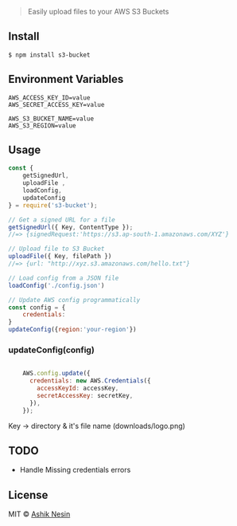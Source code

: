 > Easily upload files to your AWS S3 Buckets


## Install

```
$ npm install s3-bucket
```


## Environment Variables

```
AWS_ACCESS_KEY_ID=value
AWS_SECRET_ACCESS_KEY=value

AWS_S3_BUCKET_NAME=value
AWS_S3_REGION=value

```

## Usage

```js
const {
	getSignedUrl,
	uploadFile ,
	loadConfig,
	updateConfig
} = require('s3-bucket');

// Get a signed URL for a file
getSignedUrl({ Key, ContentType });
//=> {signedRequest:'https://s3.ap-south-1.amazonaws.com/XYZ'}

// Upload file to S3 Bucket
uploadFile({ Key, filePath })
//=> {url: "http://xyz.s3.amazonaws.com/hello.txt"}

// Load config from a JSON file
loadConfig('./config.json')

// Update AWS config programmatically
const config = {
	credentials:
}
updateConfig({region:'your-region'})

```

### updateConfig(config)
```js

    AWS.config.update({
      credentials: new AWS.Credentials({
        accessKeyId: accessKey,
        secretAccessKey: secretKey,
      }),
    });
```

Key → directory & it's file name (downloads/logo.png)

## TODO
- Handle Missing credentials errors

## License

MIT © [Ashik Nesin](https://ashiknesin.com)
